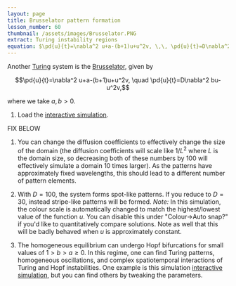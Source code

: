 ```yaml
---
layout: page
title: Brusselator pattern formation
lesson_number: 60
thumbnail: /assets/images/Brusselator.PNG
extract: Turing instability regions
equation: $\pd{u}{t}=\nabla^2 u+a-(b+1)u+u^2v, \,\, \pd{u}{t}=D\nabla^2 bu-u^2v,$
---
```

Another [Turing](https://en.wikipedia.org/wiki/Turing_pattern) system is the [Brusselator](https://en.wikipedia.org/wiki/Brusselator), given by 

$$\pd{u}{t}=\nabla^2 u+a-(b+1)u+u^2v, \quad \pd{u}{t}=D\nabla^2 bu-u^2v,$$

where we take $a,b>0$.

1. Load the [interactive simulation](/sim/?preset=Schnakenberg). 

FIX BELOW

1. You can change the diffusion coefficients to effectively change the size of the domain (the diffusion coefficients will scale like $1/L^2$ where $L$ is the domain size, so decreasing both of these numbers by $100$ will effectively simulate a domain $10$ times larger). As the patterns have approximately fixed wavelengths, this should lead to a different number of pattern elements.

1. With $D=100$, the system forms spot-like patterns. If you reduce to $D=30$, instead stripe-like patterns will be formed. *Note:* In this simulation, the colour scale is automatically changed to match the highest/lowest value of the function $u$. You can disable this under "Colour->Auto snap?" if you'd like to quantitatively compare solutions. Note as well that this will be badly behaved when $u$ is approximately constant.

1. The homogeneous equilibrium can undergo Hopf bifurcations for small values of $1 > b > a \geq 0$. In this regime, one can find Turing patterns, homogeneous oscillations, and complex spatiotemporal interactions of Turing and Hopf instabilities. One example is this simulation [interactive simulation](/sim/?preset=SchnakenbergHopf), but you can find others by tweaking the parameters.
